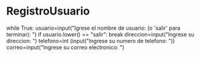 # RegistroUsuario
while True:
    usuario=input("Igrese el nombre de usuario:   (o 'salir' para terminar): ")
    if usuario.lower() == "salir":
        break
    direccion=input("Ingrese su direccion:   ")
    telefono=int (input("Ingrese su numero de telefono:   "))
    correo=input("Ingrese su correo electronico:   ")
